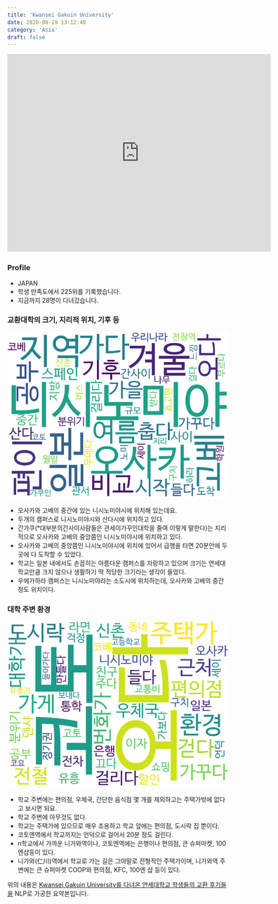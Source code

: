 ```yaml
---
title: 'Kwansei Gakuin University'
date: 2020-08-19 13:12:40
category: 'Asia'
draft: false
---
```


<iframe
width="600"
height="450"
frameborder="0" style="border:0"
src="https://www.google.com/maps/embed/v1/place?key=AIzaSyC9e1AME-pVmWC4hBpFdu5S4dKzyepa3HQ&q=Kwansei+Gakuin+University&center=34.7688408,135.3468064&zoom=14" allowfullscreen>
</iframe>

### Profile

* JAPAN
* 학생 만족도에서 225위를 기록했습니다.
* 지금까지 28명이 다녀갔습니다. 

### 교환대학의 크기, 지리적 위치, 기후 등

![gen_info-WordCloud](../univ_wordclouds_okt/gen_info/JP000012_gen_info_okt.png)

* 오사카와 고베의 중간에 있는 니시노미야시에 위치해 있는데요.
* 두개의 캠퍼스로 니시노미야시와 산다시에 위치하고 있다.
* 간가쿠(*대부분의간사이사람들은 관세이가꾸인대학을 줄여 이렇게 말한다)는 지리적으로 오사카와 고베의 중앙쯤인 니시노미야시에 위치하고 있다.
* 오사카와 고베의 중앙쯤인 니시노미야시에 위치에 있어서 급행을 타면 20분안에 두곳에 다 도착할 수 있었다.
* 학교는 일본 내에서도 손꼽히는 아름다운 캠퍼스를 자랑하고 있으며 크기는 연세대학교만큼 크지 않으나 생활하기 딱 적당한 크기라는 생각이 들었다.
* 우에가하라 캠퍼스는 니시노미야라는 소도시에 위치하는데, 오사카와 고베의 중간 정도 위치이다.


### 대학 주변 환경

![env_info-WordCloud](../univ_wordclouds_okt/env_info/JP000012_env_info_okt.png)

* 학교 주변에는 편의점, 우체국, 간단한 음식점 몇 개를 제외하고는 주택가밖에 없다고 보시면 되요.
* 학교 주변에 아무것도 없다.
* 학교는 주택가에 있으므로 매우 조용하고 학교 앞에는 편의점, 도시락 집 뿐이다.
* 코토엔역에서 학교까지는 언덕으로 걸어서 20분 정도 걸린다.
* n학교에서 가까운 니가와역이나, 코토엔역에는 은행이나 편의점, 큰 슈퍼마켓, 100엔샵등이 있다.
* 니가와(仁川)역에서 학교로 가는 길은 그야말로 전형적인 주택가이며, 니가와역 주변에는 큰 슈퍼마켓 COOP와 편의점, KFC, 100엔 샵 등이 있다.


위의 내용은 [Kwansei Gakuin University를 다녀온 연세대학교 학생들의 교환 후기들을](http://oia.yonsei.ac.kr/partner/expReport.asp?ucode=JP000012&bgbn=A) NLP로 가공한 요약본입니다. 
